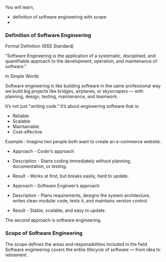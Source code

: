 You will learn,
- definition of software engineering with scope
- 

### Definition of Software Engineering
Formal Definition (IEEE Standard)

“Software Engineering is the application of a systematic, disciplined, and quantifiable approach to the development, operation, and maintenance of software.”

In Simple Words

Software engineering is like building software in the same professional way we build big projects like bridges, airplanes, or skyscrapers — with planning, design, testing, maintenance, and teamwork.

It’s not just “writing code.”
It’s about engineering software that is:

- Reliable
- Scalable
- Maintainable
- Cost-effective

Example : Imagine two people both want to create an e-commerce website.

- Approach - Coder’s approach	
- Description - Starts coding immediately without planning, documentation, or testing.	
- Result - Works at first, but breaks easily, hard to update.

- Approach - Software Engineer’s approach
- Description - Plans requirements, designs the system architecture, writes clean modular code, tests it, and maintains version control.
- Result - Stable, scalable, and easy to update.

The second approach is software engineering.

### Scope of Software Engineering

The scope defines the areas and responsibilities included in the field.
Software engineering covers the entire lifecycle of software — from idea to retirement.
